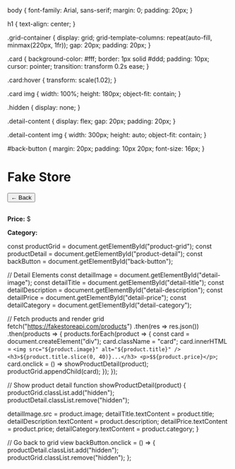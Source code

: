 body {
  font-family: Arial, sans-serif;
  margin: 0;
  padding: 20px;
}

h1 {
  text-align: center;
}

.grid-container {
  display: grid;
  grid-template-columns: repeat(auto-fill, minmax(220px, 1fr));
  gap: 20px;
  padding: 20px;
}

.card {
  background-color: #fff;
  border: 1px solid #ddd;
  padding: 10px;
  cursor: pointer;
  transition: transform 0.2s ease;
}

.card:hover {
  transform: scale(1.02);
}

.card img {
  width: 100%;
  height: 180px;
  object-fit: contain;
}

.hidden {
  display: none;
}

.detail-content {
  display: flex;
  gap: 20px;
  padding: 20px;
}

.detail-content img {
  width: 300px;
  height: auto;
  object-fit: contain;
}

#back-button {
  margin: 20px;
  padding: 10px 20px;
  font-size: 16px;
}

<!DOCTYPE html>
<html lang="en">
<head>
  <meta charset="UTF-8" />
  <meta name="viewport" content="width=device-width, initial-scale=1.0"/>
  <title>Fake Store</title>
  <link rel="stylesheet" href="style.css" />
</head>
<body>
  <h1>Fake Store</h1>
  
  <!-- Grid View -->
  <div id="product-grid" class="grid-container"></div>

  <!-- Detail View (initially hidden) -->
  <div id="product-detail" class="hidden">
    <button id="back-button">← Back</button>
    <div class="detail-content">
      <img id="detail-image" />
      <div>
        <h2 id="detail-title"></h2>
        <p id="detail-description"></p>
        <p><strong>Price:</strong> $<span id="detail-price"></span></p>
        <p><strong>Category:</strong> <span id="detail-category"></span></p>
      </div>
    </div>
  </div>

  <script src="script.js"></script>
</body>
</html>


const productGrid = document.getElementById("product-grid");
const productDetail = document.getElementById("product-detail");
const backButton = document.getElementById("back-button");

// Detail Elements
const detailImage = document.getElementById("detail-image");
const detailTitle = document.getElementById("detail-title");
const detailDescription = document.getElementById("detail-description");
const detailPrice = document.getElementById("detail-price");
const detailCategory = document.getElementById("detail-category");

// Fetch products and render grid
fetch("https://fakestoreapi.com/products")
  .then(res => res.json())
  .then(products => {
    products.forEach(product => {
      const card = document.createElement("div");
      card.className = "card";
      card.innerHTML = `
        <img src="${product.image}" alt="${product.title}" />
        <h3>${product.title.slice(0, 40)}...</h3>
        <p>$${product.price}</p>
      `;
      card.onclick = () => showProductDetail(product);
      productGrid.appendChild(card);
    });
  });

// Show product detail
function showProductDetail(product) {
  productGrid.classList.add("hidden");
  productDetail.classList.remove("hidden");

  detailImage.src = product.image;
  detailTitle.textContent = product.title;
  detailDescription.textContent = product.description;
  detailPrice.textContent = product.price;
  detailCategory.textContent = product.category;
}

// Go back to grid view
backButton.onclick = () => {
  productDetail.classList.add("hidden");
  productGrid.classList.remove("hidden");
};